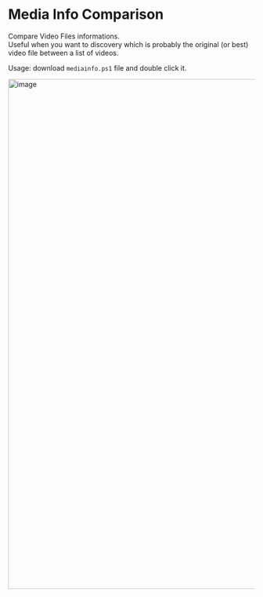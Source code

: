 # Media Info Comparison

Compare Video Files informations.  
Useful when you want to discovery which is probably the original (or best) video file between a list of videos.  

Usage: download `mediainfo.ps1` file and double click it.   

<img width="1920" height="1040" alt="image" src="https://github.com/user-attachments/assets/51d07213-6a7d-4957-a7bd-b8ec64a92487" />



